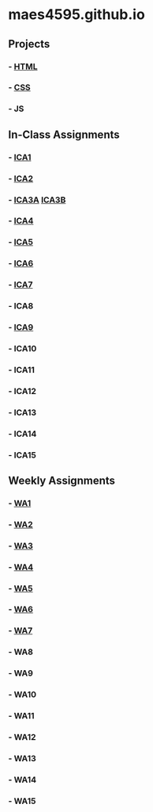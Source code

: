 # maes4595.github.io


## Projects
### - <a href="https://maes4595.github.io/html-midterm/page5.html">HTML</a> 
### - <a href="https://maes4595.github.io/index.html">CSS</a> 
### - JS

## In-Class Assignments
### - <a href="https://docs.google.com/document/d/1uDO11O6nxyhd6Eei8RVWgkCzD1Kl_ildNbLywMmQuYQ/edit?usp=sharing">ICA1</a> 
### - <a href="https://docs.google.com/document/d/1FYjGcv9yKIuWhrOuoo4pb-uID4sq3rCybSTfiRcIBBI/edit?usp=sharing">ICA2</a> 
### - <a href="https://maes4595.github.io/ica/ica3a.html">ICA3A</a> <a href="https://maes4595.github.io/ica/ica3b.html">ICA3B</a>
### - <a href="https://maes4595.github.io/ica/ICA4.html">ICA4</a>
### - <a href="https://maes4595.github.io/ica/ica5.html">ICA5</a>
### - <a href="https://maes4595.github.io/ica/ica6-part2.html">ICA6</a>
### - <a href="https://maes4595.github.io/ica/ica7/ica7.html">ICA7</a>
### - ICA8
### - <a href="https://maes4595.github.io/ica/ica9.html">ICA9</a>
### - ICA10
### - ICA11
### - ICA12
### - ICA13
### - ICA14
### - ICA15

## Weekly Assignments
### - <a href="https://maes4595.github.io/wa/wa1.html">WA1</a>
### - <a href="https://maes4595.github.io/wa/wa2.html">WA2</a>
### - <a href="https://maes4595.github.io/wa/wa3.html">WA3</a>
### - <a href="https://maes4595.github.io/wa/wa4.html">WA4</a>
### - <a href="https://maes4595.github.io/wa/wa5.html">WA5</a>
### - <a href="https://maes4595.github.io/wa/wa6/images/index.html">WA6</a>
### - <a href="https://maes4595.github.io/wa/wa7.html">WA7</a>
### - WA8
### - WA9
### - WA10
### - WA11
### - WA12
### - WA13
### - WA14
### - WA15









